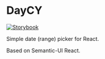 # DayCY
[![Storybook](https://cdn.jsdelivr.net/gh/storybooks/brand@master/badge/badge-storybook.svg)](https://CodeYellowBV.github.io/daycy/)

Simple date (range) picker for React.

Based on Semantic-UI React.
